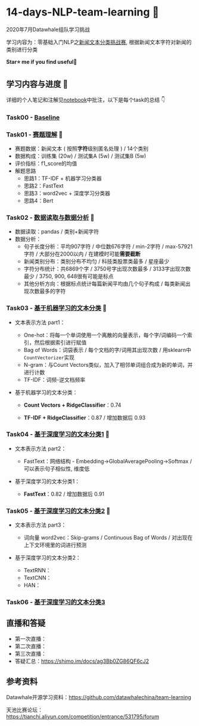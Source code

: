 # 14-days-NLP-team-learning 📑

2020年7月Datawhale组队学习挑战    

学习内容为：零基础入门NLP之[新闻文本分类挑战赛](https://tianchi.aliyun.com/competition/entrance/531810/introduction?spm=5176.12281973.1005.1.3dd52448ZYdHgU), 根据新闻文本字符对新闻的类别进行分类

**Star⭐ me if you find useful🤣**

## 学习内容与进度 📙

详细的个人笔记和注解见[notebook](/nbs/)中批注，以下是每个task的总结 👇

### Task00 - [Baseline](/nbs/Task00-Baseline.ipynb) 

### Task01 - [赛题理解](/nbs/Task01-赛题理解.ipynb) 🍻

- 赛题数据：新闻文本 ( 按照**字符**级别匿名处理 ) / 14个类别
- 数据构成：训练集 (20w) / 测试集A (5w) / 测试集B (5w)
- 评价指标：f1_score的均值
- 解题思路
  - 思路1：TF-IDF + 机器学习分类器
  - 思路2：FastText
  - 思路3：word2vec + 深度学习分类器
  - 思路4：Bert

### Task02 - [数据读取与数据分析](/nbs/Task02-数据读取与数据分析.ipynb) 🍻

- 数据读取：pandas / 类别+新闻字符
- 数据分析：
  - 句子长度分析：平均907字符 / 中位数676字符 / min-2字符 / max-57921字符 / 大部分在2000以内 / 在建模时可能**需要截断**
  - 新闻类别分布：类别分布不均匀 / 科技类股票类最多 / 星座最少
  - 字符分布统计：共6869个字 / 3750号字出现次数最多 / 3133字出现次数最少 / 3750, 900, 648很有可能是标点
  - 其他分析方向：根据标点统计每篇新闻平均由几个句子构成 / 每类新闻出现次数最多的字符

### Task03 - [基于机器学习的文本分类](/nbs/Task03-基于机器学习的文本分类.ipynb) 🍻

- 文本表示方法 part1：
  - One-hot：将每一个单词使用一个离散的向量表示，每个字/词编码一个索引，然后根据索引进行赋值
  - Bag of Words：词袋表示 / 每个文档的字/词用其出现次数 / 用sklearn中`CountVectorizer`实现
  - N-gram：与Count Vectors类似，加入了相邻单词组合成为新的单词，并进行计数
  - TF-IDF：词频-逆文档频率

- 基于机器学习的文本分类：

  - **Count Vectors + RidgeClassifier**：0.74
  
  - **TF-IDF + RidgeClassifier**：0.87 / 增加数据后 0.93

### Task04 - [基于深度学习的文本分类1](/nbs/Task04-基于深度学习的文本分类1.ipynb) 🍻

- 文本表示方法 part2：
  - FastText：网络结构 - Embedding→GlobalAveragePooling→Softmax / 可以表示句子相似性, 维度低

- 基于深度学习的文本分类1：
  - **FastText**：0.82 / 增加数据后 0.91

### Task05 - [基于深度学习的文本分类2](/nbs/Task05-基于深度学习的文本分类1.ipynb) 🍻

- 文本表示方法 part3：
  - 词向量 word2vec：Skip-grams / Continuous Bag of Words / 对出现在上下文环境里的词进行预测

- 基于深度学习的文本分类2：
  - TextRNN：
  - TextCNN：
  - HAN：

### Task06 - [基于深度学习的文本分类3](/nbs/Task05-基于深度学习的文本分类3.ipynb) 

## 直播和答疑

- 第一次直播：
- 第二次直播：
- 第三次直播：
- 答疑汇总：https://shimo.im/docs/ag3Bb0ZG86QF6cJ2

## 参考资料

Datawhale开源学习资料：https://github.com/datawhalechina/team-learning 

天池比赛论坛：https://tianchi.aliyun.com/competition/entrance/531795/forum

